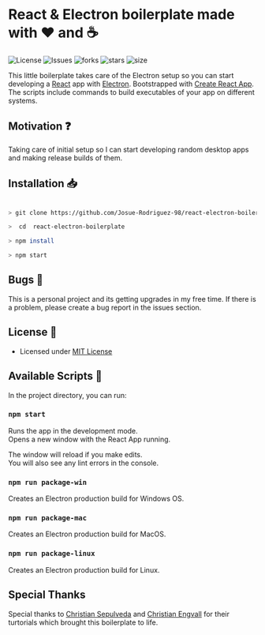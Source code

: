 # React & Electron boilerplate made with :heart: and :coffee:

![License](https://img.shields.io/github/license/Josue-Rodriguez-98/react-electron-boilerplate.svg) ![Issues](https://img.shields.io/github/issues/Josue-Rodriguez-98/react-electron-boilerplate.svg) ![forks](https://img.shields.io/github/forks/Josue-Rodriguez-98/react-electron-boilerplate) ![stars](https://img.shields.io/github/stars/Josue-Rodriguez-98/react-electron-boilerplate) ![size](https://img.shields.io/github/repo-size/Josue-Rodriguez-98/react-electron-boilerplate)

This little boilerplate takes care of the Electron setup so you can start developing a [React](https://reactjs.org/) app with [Electron](https://www.electronjs.org/). Bootstrapped with [Create React App](https://github.com/facebook/create-react-app). The scripts include commands to build executables of your app on different systems.

## Motivation :question:

Taking care of initial setup so I can start developing random desktop apps and making release builds of them.

## Installation :inbox_tray:

```bash

> git clone https://github.com/Josue-Rodriguez-98/react-electron-boilerplate

>  cd  react-electron-boilerplate

> npm install

> npm start

```

## Bugs :bug:

This is a personal project and its getting upgrades in my free time. If there is a problem, please create a bug report in the issues section.

## License :blue_book:

- Licensed under [MIT License](https://github.com/<User>/<Repo>/blob/master/LICENSE)

## Available Scripts :scroll:

In the project directory, you can run:

### `npm start`

Runs the app in the development mode.\
Opens a new window with the React App running.

The window will reload if you make edits.\
You will also see any lint errors in the console.

### `npm run package-win`

Creates an Electron production build for Windows OS.

### `npm run package-mac`

Creates an Electron production build for MacOS.

### `npm run package-linux`

Creates an Electron production build for Linux.

## Special Thanks

Special thanks to [Christian Sepulveda](https://www.freecodecamp.org/news/building-an-electron-application-with-create-react-app-97945861647c/) and [Christian Engvall](https://www.christianengvall.se/electron-packager-tutorial/) for their turtorials which brought this boilerplate to life.
